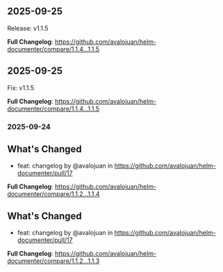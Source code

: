 ## 2025-09-25

Release: v1.1.5

**Full Changelog**: https://github.com/avalojuan/helm-documenter/compare/1.1.4...1.1.5

## 2025-09-25

Fix: v1.1.5

**Full Changelog**: https://github.com/avalojuan/helm-documenter/compare/1.1.4...1.1.5

### 2025-09-24

## What's Changed
* feat: changelog by @avalojuan in https://github.com/avalojuan/helm-documenter/pull/17


**Full Changelog**: https://github.com/avalojuan/helm-documenter/compare/1.1.2...1.1.4

## What's Changed
* feat: changelog by @avalojuan in https://github.com/avalojuan/helm-documenter/pull/17


**Full Changelog**: https://github.com/avalojuan/helm-documenter/compare/1.1.2...1.1.3

